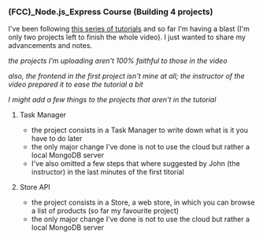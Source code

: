 ### (FCC)_Node.js_Express Course (Building 4 projects)

I've been following [this series of tutorials](https://www.youtube.com/watch?v=qwfE7fSVaZM) and
so far I'm having a blast (I'm only two projects left to finish the whole video). I just wanted to 
share my advancements and notes. 

_the projects I'm uploading aren't 100% faithful to those in the video_ 

_also, the frontend in the first project isn't mine at all; the instructor of the video prepared it to ease the tutorial a bit_ 

_I might add a few things to the projects that aren't in the tutorial_

1) Task Manager 
    * the project consists in a Task Manager to write down what is it you have to do later
    * the only major change I've done is not to use the cloud but rather a local MongoDB server
    * I've also omitted a few steps that where suggested by John (the instructor) in the last minutes of the first titorial

2) Store API 
    * the project consists in a Store, a web store, in which you can browse a list of products (so far my favourite project)
    * the only major change I've done is not to use the cloud but rather a local MongoDB server